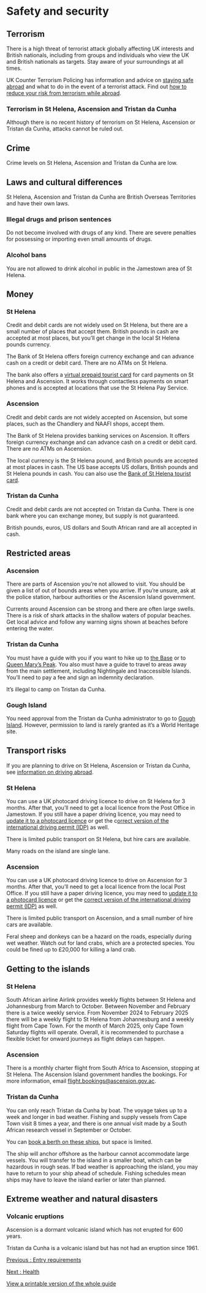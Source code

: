# Safety and security

## Terrorism

There is a high threat of terrorist attack globally affecting UK interests and British nationals, including from groups and individuals who view the UK and British nationals as targets. Stay aware of your surroundings at all times.

UK Counter Terrorism Policing has information and advice on [staying safe abroad](https://www.counterterrorism.police.uk/safetyadvice/) and what to do in the event of a terrorist attack. Find out [how to reduce your risk from terrorism while abroad](https://www.gov.uk/guidance/reduce-your-risk-from-terrorism-while-abroad).

### Terrorism in St Helena, Ascension and Tristan da Cunha

Although there is no recent history of terrorism on St Helena, Ascension or Tristan da Cunha, attacks cannot be ruled out.

## Crime

Crime levels on St Helena, Ascension and Tristan da Cunha are low.

## Laws and cultural differences

St Helena, Ascension and Tristan da Cunha are British Overseas Territories and have their own laws.

### Illegal drugs and prison sentences

Do not become involved with drugs of any kind. There are severe penalties for possessing or importing even small amounts of drugs.

### Alcohol bans

You are not allowed to drink alcohol in public in the Jamestown area of St Helena.

## Money

### St Helena

Credit and debit cards are not widely used on St Helena, but there are a small number of places that accept them. British pounds in cash are accepted at most places, but you’ll get change in the local St Helena pounds currency.

The Bank of St Helena offers foreign currency exchange and can advance cash on a credit or debit card. There are no ATMs on St Helena.

The bank also offers a [virtual prepaid tourist card](https://www.sainthelenabank.com/products-and-services/tourist-card/) for card payments on St Helena and Ascension. It works through contactless payments on smart phones and is accepted at locations that use the St Helena Pay Service.

### Ascension

Credit and debit cards are not widely accepted on Ascension, but some places, such as the Chandlery and NAAFI shops, accept them.

The Bank of St Helena provides banking services on Ascension. It offers foreign currency exchange and can advance cash on a credit or debit card. There are no ATMs on Ascension.

The local currency is the St Helena pound, and British pounds are accepted at most places in cash. The US base accepts US dollars, British pounds and St Helena pounds in cash. You can also use the [Bank of St Helena tourist card](https://www.sainthelenabank.com/products-and-services/tourist-card/).

### Tristan da Cunha

Credit and debit cards are not accepted on Tristan da Cunha. There is one bank where you can exchange money, but supply is not guaranteed.

British pounds, euros, US dollars and South African rand are all accepted in cash.

## Restricted areas

### Ascension

There are parts of Ascension you’re not allowed to visit. You should be given a list of out of bounds areas when you arrive. If you’re unsure, ask at the police station, harbour authorities or the Ascension Island government.

Currents around Ascension can be strong and there are often large swells. There is a risk of shark attacks in the shallow waters of popular beaches. Get local advice and follow any warning signs shown at beaches before entering the water.

### Tristan da Cunha

You must have a guide with you if you want to hike up to [the Base](https://www.tristandc.com/base.php) or to [Queen Mary’s Peak](https://www.tristandc.com/peak.php). You also must have a guide to travel to areas away from the main settlement, including Nightingale and Inaccessible Islands. You’ll need to pay a fee and sign an indemnity declaration.

It’s illegal to camp on Tristan da Cunha.

### Gough Island

You need approval from the Tristan da Cunha administrator to go to [Gough Island](https://www.tristandc.com/gough.php). However, permission to land is rarely granted as it’s a World Heritage site.

## Transport risks

If you are planning to drive on St Helena, Ascension or Tristan da Cunha, see [information on driving abroad](https://www.gov.uk/driving-abroad).

### St Helena

You can use a UK photocard driving licence to drive on St Helena for 3 months. After that, you’ll need to get a local licence from the Post Office in Jamestown. If you still have a paper driving licence, you may need to [update it to a photocard licence](https://www.gov.uk/exchange-paper-driving-licence) or get the c[orrect version of the international driving permit (IDP)](https://www.gov.uk/driving-abroad/international-driving-permit) as well.

There is limited public transport on St Helena, but hire cars are available.

Many roads on the island are single lane.

### Ascension

You can use a UK photocard driving licence to drive on Ascension for 3 months. After that, you’ll need to get a local licence from the local Post Office. If you still have a paper driving licence, you may need to [update it to a photocard licence](https://www.gov.uk/exchange-paper-driving-licence) or get the [correct version of the international driving permit (IDP)](https://www.gov.uk/driving-abroad/international-driving-permit) as well.

There is limited public transport on Ascension, and a small number of hire cars are available.

Feral sheep and donkeys can be a hazard on the roads, especially during wet weather. Watch out for land crabs, which are a protected species. You could be fined up to £20,000 for killing a land crab.

## Getting to the islands

### St Helena

South African airline Airlink provides weekly flights between St Helena and Johannesburg from March to October. Between November and February there is a twice weekly service. From November 2024 to February 2025 there will be a weekly flight to St Helena from Johannesburg and a weekly flight from Cape Town. For the month of March 2025, only Cape Town Saturday flights will operate. Overall, it is recommended to purchase a flexible ticket for onward journeys as flight delays can happen.

### Ascension

There is a monthly charter flight from South Africa to Ascension, stopping at St Helena. The Ascension Island government handles the bookings. For more information, email [flight.bookings@ascension.gov.ac](mailto:flight.bookings@ascension.gov.ac).

### Tristan da Cunha

You can only reach Tristan da Cunha by boat. The voyage takes up to a week and longer in bad weather. Fishing and supply vessels from Cape Town visit 8 times a year, and there is one annual visit made by a South African research vessel in September or October.

You can [book a berth on these ships](https://tristandc.com/shipping.php), but space is limited.

The ship will anchor offshore as the harbour cannot accommodate large vessels. You will transfer to the island in a smaller boat, which can be hazardous in rough seas. If bad weather is approaching the island, you may have to return to your ship ahead of schedule. Fishing schedules mean ships may have to leave the island earlier or later than planned.

## Extreme weather and natural disasters

### Volcanic eruptions

Ascension is a dormant volcanic island which has not erupted for 600 years.

Tristan da Cunha is a volcanic island but has not had an eruption since 1961.

[Previous
:
Entry requirements](/foreign-travel-advice/st-helena-ascension-and-tristan-da-cunha/entry-requirements)

[Next
:
Health](/foreign-travel-advice/st-helena-ascension-and-tristan-da-cunha/health)

[View a printable version of the whole guide](/foreign-travel-advice/st-helena-ascension-and-tristan-da-cunha/print)